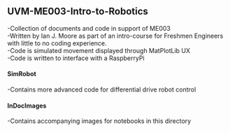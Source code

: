 ## UVM-ME003-Intro-to-Robotics
-Collection of documents and code in support of ME003<br>
-Written by Ian J. Moore as part of an intro-course for Freshmen Engineers with little to no coding experience.<br>
-Code is simulated movement displayed through MatPlotLib UX<br>
-Code is written to interface with a RaspberryPi<br>

#### SimRobot 
-Contains more advanced code for differential drive robot control <br>

#### InDocImages
-Contains accompanying images for notebooks in this directory<br>
#### 
